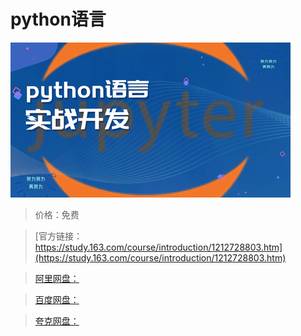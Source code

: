 # python语言

![img](../../../assets/study163/free/b1ae19db83694c81809f48763a571d3c.jpg)

> 价格：免费

> [官方链接：https://study.163.com/course/introduction/1212728803.htm](https://study.163.com/course/introduction/1212728803.htm)

> [阿里网盘：]()

> [百度网盘：]()

> [夸克网盘：]()
